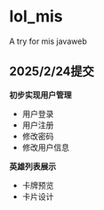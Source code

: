 # lol_mis
A try for mis javaweb

## 2025/2/24提交
**初步实现用户管理**
* 用户登录
* 用户注册
* 修改密码
* 修改用户信息

**英雄列表展示**
* 卡牌预览
* 卡片设计
